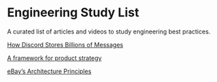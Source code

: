 # Engineering Study List
A curated list of articles and videos to study engineering best practices.


[How Discord Stores Billions of Messages](https://blog.discord.com/how-discord-stores-billions-of-messages-7fa6ec7ee4c7)

[A framework for product strategy](https://medium.com/neemz-product/building-the-product-strategy-bf0cb660480b)

[eBay’s Architecture Principles](https://www.youtube.com/watch?v=OYY3XR2JT3o)
